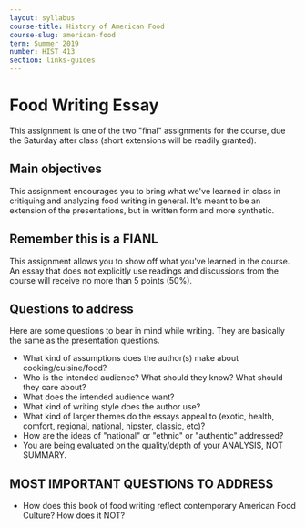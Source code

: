 ```yaml
---
layout: syllabus
course-title: History of American Food
course-slug: american-food
term: Summer 2019
number: HIST 413
section: links-guides
---
```


# Food Writing Essay
This assignment is one of the two "final" assignments for the course, due the Saturday after class (short extensions will be readily granted).

## Main objectives
This assignment encourages you to bring what we've learned in class in critiquing and analyzing food writing in general. It's meant to be an extension of the presentations, but in written form and more synthetic.

## Remember this is a FIANL
This assignment allows you to show off what you've learned in the course. An essay that does not explicitly use readings and discussions from the course will receive no more than 5 points (50%).

## Questions to address
Here are some questions to bear in mind while writing. They are basically the same as the presentation questions.
- What kind of assumptions does the author(s) make about cooking/cuisine/food?
- Who is the intended audience? What should they know? What should they care about?
- What does the intended audience want?
- What kind of writing style does the author use?
- What kind of larger themes do the essays appeal to (exotic, health, comfort, regional, national, hipster, classic, etc)?
- How are the ideas of "national" or "ethnic" or "authentic" addressed?
- You are being evaluated on the quality/depth of your ANALYSIS, NOT SUMMARY.

## MOST IMPORTANT QUESTIONS TO ADDRESS
- How does this book of food writing reflect contemporary American Food Culture? How does it NOT?
